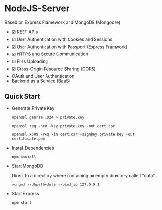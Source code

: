 # NodeJS-Server
Based on Express Framework and MongoDB (Mongoose)
- ☑️ REST APIs
- ☑️ User Authentication with Cookies and Sessions
- ☑️ User Authentication with Passport (Express Framwork)
- ☑️ HTTPS and Secure Communication
- ☑️ Files Uploading
- ☑️ Cross-Origin Resource Sharing (CORS)
- OAuth and User Authentication
- Backend as a Service (BaaS)



## Quick Start

- Generate Private Key

  ```
  openssl genrsa 1024 > private.key
  ```

  ```
  openssl req -new -key private.key -out cert.csr
  ```

  ```
  openssl x509 -req -in cert.csr -signkey private.key -out certificate.pem
  ```

- Install Dependencies

  ```
  npm install
  ```

- Start MongoDB

  Direct to a directory where containing an empty directory called "data" .

  ```
  mongod --dbpath=data --bind_ip 127.0.0.1
  ```

- Start Express

  ```
  npm start
  ```




